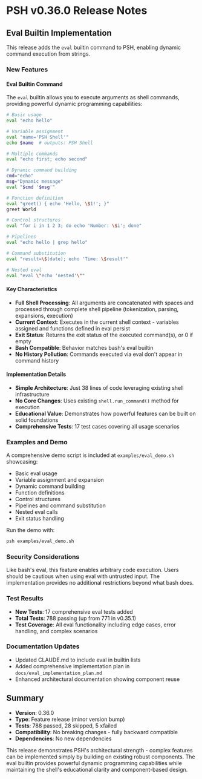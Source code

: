 # PSH v0.36.0 Release Notes

## Eval Builtin Implementation

This release adds the `eval` builtin command to PSH, enabling dynamic command execution from strings.

### New Features

#### Eval Builtin Command

The `eval` builtin allows you to execute arguments as shell commands, providing powerful dynamic programming capabilities:

```bash
# Basic usage
eval "echo hello"

# Variable assignment
eval "name='PSH Shell'"
echo $name  # outputs: PSH Shell

# Multiple commands
eval "echo first; echo second"

# Dynamic command building
cmd="echo"
msg="Dynamic message"
eval "$cmd '$msg'"

# Function definition
eval "greet() { echo 'Hello, \$1!'; }"
greet World

# Control structures
eval "for i in 1 2 3; do echo 'Number: \$i'; done"

# Pipelines
eval "echo hello | grep hello"

# Command substitution
eval "result=\$(date); echo 'Time: \$result'"

# Nested eval
eval "eval \"echo 'nested'\""
```

#### Key Characteristics

- **Full Shell Processing**: All arguments are concatenated with spaces and processed through complete shell pipeline (tokenization, parsing, expansions, execution)
- **Current Context**: Executes in the current shell context - variables assigned and functions defined in eval persist
- **Exit Status**: Returns the exit status of the executed command(s), or 0 if empty
- **Bash Compatible**: Behavior matches bash's eval builtin
- **No History Pollution**: Commands executed via eval don't appear in command history

#### Implementation Details

- **Simple Architecture**: Just 38 lines of code leveraging existing shell infrastructure
- **No Core Changes**: Uses existing `shell.run_command()` method for execution
- **Educational Value**: Demonstrates how powerful features can be built on solid foundations
- **Comprehensive Tests**: 17 test cases covering all usage scenarios

### Examples and Demo

A comprehensive demo script is included at `examples/eval_demo.sh` showcasing:
- Basic eval usage
- Variable assignment and expansion
- Dynamic command building
- Function definitions
- Control structures
- Pipelines and command substitution
- Nested eval calls
- Exit status handling

Run the demo with:
```bash
psh examples/eval_demo.sh
```

### Security Considerations

Like bash's eval, this feature enables arbitrary code execution. Users should be cautious when using eval with untrusted input. The implementation provides no additional restrictions beyond what bash does.

### Test Results

- **New Tests**: 17 comprehensive eval tests added
- **Total Tests**: 788 passing (up from 771 in v0.35.1)
- **Test Coverage**: All eval functionality including edge cases, error handling, and complex scenarios

### Documentation Updates

- Updated CLAUDE.md to include eval in builtin lists
- Added comprehensive implementation plan in `docs/eval_implementation_plan.md`
- Enhanced architectural documentation showing component reuse

## Summary

- **Version**: 0.36.0
- **Type**: Feature release (minor version bump)
- **Tests**: 788 passed, 28 skipped, 5 xfailed
- **Compatibility**: No breaking changes - fully backward compatible
- **Dependencies**: No new dependencies

This release demonstrates PSH's architectural strength - complex features can be implemented simply by building on existing robust components. The eval builtin provides powerful dynamic programming capabilities while maintaining the shell's educational clarity and component-based design.